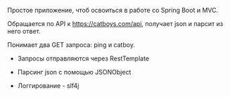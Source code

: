 Простое приложение, чтоб освоиться в работе со Spring Boot и MVC.

Обращается по API к https://catboys.com/api, получает json и парсит из него ответ.

Понимает два GET запроса: ping и catboy.

- Запросы отправляются через RestTemplate

- Парсинг json с помощью JSONObject

- Логгирование - slf4j
